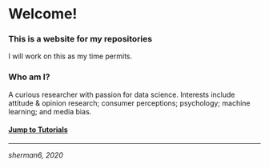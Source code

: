 # Welcome!  

### This is a website for my repositories  

I will work on this as my time permits.  

### Who am I?  

A curious researcher with passion for data science.  Interests include attitude & opinion research; consumer perceptions; psychology; machine learning; and media bias.  

#### [Jump to Tutorials](https://sherman6.github.io/tutorials/)  

___

_sherman6, 2020_  
